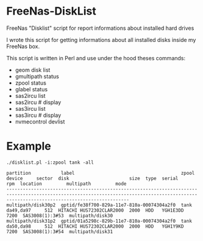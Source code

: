 # FreeNas-DiskList
FreeNas "Disklist" script for report informations about installed hard drives

I wrote this script for getting informations about all installed disks inside my FreeNas box.

This script is written in Perl and use under the hood theses commands:
* geom disk list
* gmultipath status
* zpool status
* glabel status
* sas2ircu list
* sas2ircu # display
* sas3ircu list
* sas3ircu # display
* nvmecontrol devlist

# Example
```
./disklist.pl -i:zpool tank -all

partition           label                                       zpool    device     sector  disk                      size  type  serial     rpm  location         multipath         mode
-----------------------------------------------------------------------------------------------------------------------------------------------------------------------------------------
multipath/disk30p2  gptid/fe38f700-829a-11e7-810a-00074304a2f0  tank     da49,da97     512  HITACHI HUS72302CLAR2000  2000  HDD   YGH1E3DD  7200  SAS3008(1):3#53  multipath/disk30
multipath/disk31p2  gptid/01a5298c-829b-11e7-810a-00074304a2f0  tank     da50,da98     512  HITACHI HUS72302CLAR2000  2000  HDD   YGH1Y9KD  7200  SAS3008(1):3#54  multipath/disk31
```
